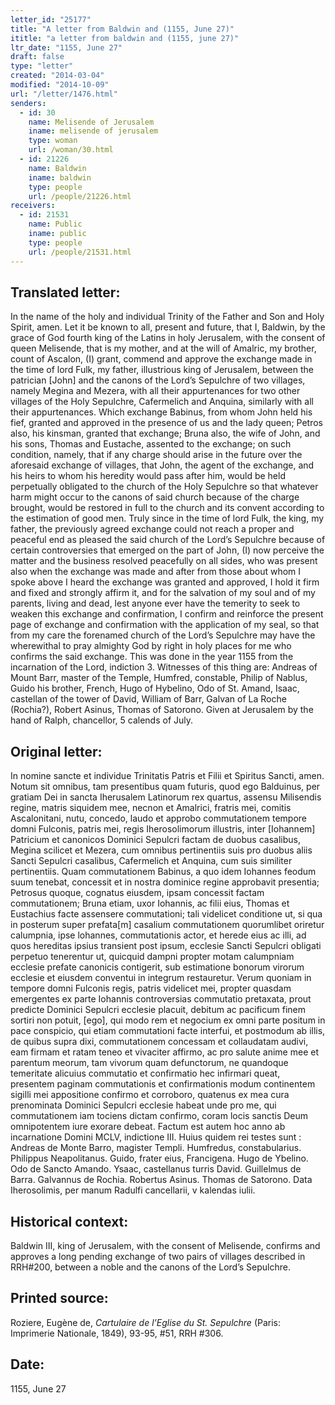 ```yaml
---
letter_id: "25177"
title: "A letter from Baldwin and (1155, June 27)"
ititle: "a letter from baldwin and (1155, june 27)"
ltr_date: "1155, June 27"
draft: false
type: "letter"
created: "2014-03-04"
modified: "2014-10-09"
url: "/letter/1476.html"
senders:
  - id: 30
    name: Melisende of Jerusalem
    iname: melisende of jerusalem
    type: woman
    url: /woman/30.html
  - id: 21226
    name: Baldwin
    iname: baldwin
    type: people
    url: /people/21226.html
receivers:
  - id: 21531
    name: Public
    iname: public
    type: people
    url: /people/21531.html
---
```

<h2> Translated letter:</h2>In the name of the holy and individual Trinity of the Father and Son and Holy Spirit, amen.  Let it be known to all, present and future, that I, Baldwin, by the grace of God fourth king of the Latins in holy Jerusalem, with the consent of queen Melisende, that is my mother, and at the will of Amalric, my brother, count of Ascalon,  (I) grant, commend and approve the exchange made in the time of lord Fulk, my father, illustrious king of Jerusalem, between the patrician [John] and the canons of the Lord’s Sepulchre of two villages, namely Megina and Mezera, with all their appurtenances for two other villages of the Holy Sepulchre, Cafermelich and Anquina, similarly with all their appurtenances.  Which exchange Babinus, from whom John held his fief, granted and approved in the presence of us and the lady queen; Petros also, his kinsman, granted that exchange; Bruna also, the wife of John, and his sons, Thomas and Eustache, assented to the exchange; on such condition, namely, that if any charge should arise in the future over the aforesaid exchange of villages, that John, the agent of the exchange, and his heirs to whom his heredity would pass after him, would be held perpetually obligated to the church of the Holy Sepulchre so that whatever harm might occur to the canons of said church because of the charge brought, would be restored in full to the church and its convent according to the estimation of good men.  Truly since in the time of lord Fulk, the king, my father, the previously agreed exchange could not reach a proper and peaceful end as pleased the said church of the Lord’s Sepulchre because of certain controversies that emerged on the part of John, (I) now perceive the matter and the business resolved peacefully on all sides, who was present also when the exchange was made and after from those about whom I spoke above I heard the exchange was granted and approved, I hold it firm and fixed and strongly affirm it, and for the salvation of my soul and of my parents, living and dead, lest anyone ever have the temerity to seek to weaken this exchange and confirmation, I confirm and reinforce the present page of exchange and confirmation with the application of my seal, so that from my care the forenamed church of the Lord’s Sepulchre may have the wherewithal to pray almighty God by right in holy places for me who confirms the said exchange.  This was done in the year 1155 from the incarnation of the Lord, indiction 3.  Witnesses of this thing are:   Andreas of Mount Barr, master of the Temple, Humfred, constable, Philip of Nablus, Guido his brother, French, Hugo of Hybelino, Odo of St. Amand, Isaac, castellan of the tower of David, William of Barr, Galvan of La Roche (Rochia?), Robert Asinus, Thomas of Satorono.  Given at Jerusalem by the hand of Ralph, chancellor, 5 calends of July.
<h2 class="mt-4"> Original letter:</h2>In nomine sancte et individue Trinitatis Patris et Filii et Spiritus Sancti, amen. Notum sit omnibus, tam presentibus quam futuris, quod ego Balduinus, per gratiam Dei in sancta Iherusalem Latinorum rex quartus, assensu Milisendis regine, matris siquidem mee, necnon et Amalrici, fratris mei, comitis Ascalonitani, nutu, concedo, laudo et approbo commutationem tempore domni Fulconis, patris mei, regis Iherosolimorum illustris, inter [Iohannem] Patricium et canonicos Dominici Sepulcri factam de duobus casalibus, Megina scilicet et Mezera, cum omnibus pertinentiis suis pro duobus aliis Sancti Sepulcri casalibus, Cafermelich et Anquina, cum suis similiter pertinentiis. Quam commutationem Babinus, a quo idem Iohannes feodum suum tenebat, concessit et in nostra dominice regine approbavit presentia; Petrosus quoque, cognatus eiusdem, ipsam concessit factam commutationem; Bruna etiam, uxor Iohannis, ac filii eius, Thomas et Eustachius facte assensere commutationi; tali videlicet conditione ut, si qua in posterum super prefata[m] casalium commutationem quorumlibet oriretur calumpnia, ipse lohannes, commutationis actor, et herede eius ac illi, ad quos hereditas ipsius transient post ipsum, ecclesie Sancti Sepulcri obligati perpetuo tenerentur ut, quicquid dampni propter motam calumpniam ecclesie prefate canonicis contigerit, sub estimatione bonorum virorum ecclesie et eiusdem conventui in integrum restauretur. Verum quoniam in tempore domni Fulconis regis, patris videlicet mei, propter quasdam emergentes ex parte Iohannis controversias commutatio pretaxata, prout predicte Dominici Sepulcri ecclesie placuit, debitum ac pacificum finem sortiri non potuit, [ego], qui modo rem et negocium ex omni parte positum in pace conspicio, qui etiam commutationi facte interfui, et postmodum ab illis, de quibus supra dixi, commutationem concessam et collaudatam audivi, eam firmam et ratam teneo et vivaciter affirmo, ac pro salute anime mee et parentum meorum, tam vivorum quam defunctorum, ne quandoque temeritate alicuius commutatio et confirmatio hec infirmari queat, presentem paginam commutationis et confirmationis modum continentem sigilli mei appositione confirmo et corroboro, quatenus ex mea cura prenominata Dominici Sepulcri ecclesie habeat unde pro me, qui commutationem iam tociens dictam confirmo, coram locis sanctis Deum omnipotentem iure exorare debeat.  Factum est autem hoc anno ab incarnatione Domini MCLV, indictione III. Huius quidem rei testes sunt :   Andreas de Monte Barro, magister Templi. Humfredus, constabularius. Philippus Neapolitanus. Guido, frater eius, Francigena. Hugo de Ybelino. Odo de Sancto Amando. Ysaac, castellanus turris David. Guillelmus de Barra. Galvannus de Rochia. Robertus Asinus. Thomas de Satorono. Data Iherosolimis, per manum Radulfi cancellarii, v kalendas iulii.


<h2 class="mt-4"> Historical context:</h2>Baldwin III, king of Jerusalem, with the consent of Melisende, confirms and approves a long pending exchange of two pairs of villages described in RRH#200, between a noble and the canons of the Lord’s Sepulchre.
<h2 class="mt-4"> Printed source:</h2><p>Roziere, Eugène de, <em>Cartulaire de l’Eglise du St. Sepulchre</em> (Paris: Imprimerie Nationale, 1849), 93-95, #51, RRH #306.</p><h2 class="mt-4"> Date:</h2>1155, June 27